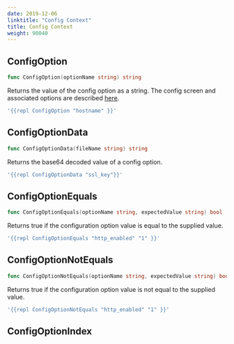 ```yaml
---
date: 2019-12-06
linktitle: "Config Context"
title: Config Context
weight: 90040
---
```


## ConfigOption
```go
func ConfigOption(optionName string) string
```
Returns the value of the config option as a string.
The config screen and associated options are described [here](/docs/ship/config/overview).
```yaml
'{{repl ConfigOption "hostname" }}'
```

## ConfigOptionData
```go
func ConfigOptionData(fileName string) string
```
Returns the base64 decoded value of a config option.
```yaml
'{{repl ConfigOptionData "ssl_key"}}'
```

## ConfigOptionEquals
```go
func ConfigOptionEquals(optionName string, expectedValue string) bool
```
Returns true if the configuration option value is equal to the supplied value.
```yaml
'{{repl ConfigOptionEquals "http_enabled" "1" }}'
```

## ConfigOptionNotEquals
```go
func ConfigOptionNotEquals(optionName string, expectedValue string) bool
```
Returns true if the configuration option value is not equal to the supplied value.
```yaml
'{{repl ConfigOptionNotEquals "http_enabled" "1" }}'
```

## ConfigOptionIndex
